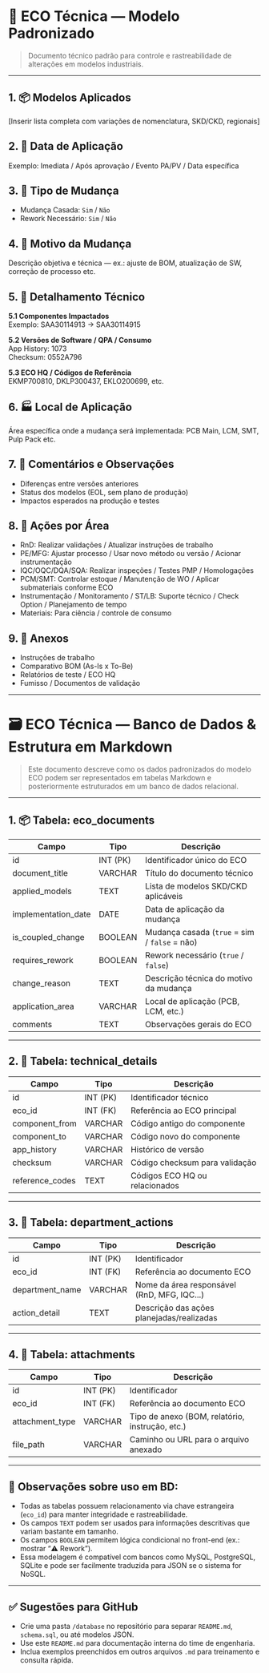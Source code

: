 # 📘 ECO Técnica — Modelo Padronizado

> Documento técnico padrão para controle e rastreabilidade de alterações em modelos industriais.

---

## 1. 📦 Modelos Aplicados  
[Inserir lista completa com variações de nomenclatura, SKD/CKD, regionais]

## 2. 📅 Data de Aplicação  
Exemplo: Imediata / Após aprovação / Evento PA/PV / Data específica

## 3. 🔄 Tipo de Mudança  
- Mudança Casada: `Sim` / `Não`  
- Rework Necessário: `Sim` / `Não`

## 4. 🎯 Motivo da Mudança  
Descrição objetiva e técnica — ex.: ajuste de BOM, atualização de SW, correção de processo etc.

## 5. 🧠 Detalhamento Técnico  
**5.1 Componentes Impactados**  
Exemplo: SAA30114913 → SAA30114915  

**5.2 Versões de Software / QPA / Consumo**  
App History: 1073  
Checksum: 0552A796  

**5.3 ECO HQ / Códigos de Referência**  
EKMP700810, DKLP300437, EKLO200699, etc.

## 6. 🏭 Local de Aplicação  
Área específica onde a mudança será implementada: PCB Main, LCM, SMT, Pulp Pack etc.

## 7. 📝 Comentários e Observações  
- Diferenças entre versões anteriores  
- Status dos modelos (EOL, sem plano de produção)  
- Impactos esperados na produção e testes

## 8. 🧩 Ações por Área  
- RnD: Realizar validações / Atualizar instruções de trabalho  
- PE/MFG: Ajustar processo / Usar novo método ou versão / Acionar instrumentação  
- IQC/OQC/DQA/SQA: Realizar inspeções / Testes PMP / Homologações  
- PCM/SMT: Controlar estoque / Manutenção de WO / Aplicar submateriais conforme ECO  
- Instrumentação / Monitoramento / ST/LB: Suporte técnico / Check Option / Planejamento de tempo  
- Materiais: Para ciência / controle de consumo

## 9. 📎 Anexos  
- Instruções de trabalho  
- Comparativo BOM (As-Is x To-Be)  
- Relatórios de teste / ECO HQ  
- Fumisso / Documentos de validação



---

# 🗃️ ECO Técnica — Banco de Dados & Estrutura em Markdown
> Este documento descreve como os dados padronizados do modelo ECO podem ser representados em tabelas Markdown e posteriormente estruturados em um banco de dados relacional.

---

## 1. 📦 Tabela: eco_documents

| Campo               | Tipo      | Descrição                                      |
|---------------------|-----------|------------------------------------------------|
| id                  | INT (PK)  | Identificador único do ECO                     |
| document_title      | VARCHAR   | Título do documento técnico                    |
| applied_models      | TEXT      | Lista de modelos SKD/CKD aplicáveis            |
| implementation_date | DATE      | Data de aplicação da mudança                   |
| is_coupled_change   | BOOLEAN   | Mudança casada (`true` = sim / `false` = não)  |
| requires_rework     | BOOLEAN   | Rework necessário (`true` / `false`)           |
| change_reason       | TEXT      | Descrição técnica do motivo da mudança         |
| application_area    | VARCHAR   | Local de aplicação (PCB, LCM, etc.)            |
| comments            | TEXT      | Observações gerais do ECO                      |

---

## 2. 🔧 Tabela: technical_details

| Campo            | Tipo      | Descrição                                      |
|------------------|-----------|------------------------------------------------|
| id               | INT (PK)  | Identificador técnico                          |
| eco_id           | INT (FK)  | Referência ao ECO principal                    |
| component_from   | VARCHAR   | Código antigo do componente                    |
| component_to     | VARCHAR   | Código novo do componente                      |
| app_history      | VARCHAR   | Histórico de versão                            |
| checksum         | VARCHAR   | Código checksum para validação                 |
| reference_codes  | TEXT      | Códigos ECO HQ ou relacionados                 |

---

## 3. 🧩 Tabela: department_actions

| Campo            | Tipo      | Descrição                                       |
|------------------|-----------|-------------------------------------------------|
| id               | INT (PK)  | Identificador                                   |
| eco_id           | INT (FK)  | Referência ao documento ECO                    |
| department_name  | VARCHAR   | Nome da área responsável (RnD, MFG, IQC...)     |
| action_detail    | TEXT      | Descrição das ações planejadas/realizadas       |

---

## 4. 📎 Tabela: attachments

| Campo            | Tipo      | Descrição                                       |
|------------------|-----------|-------------------------------------------------|
| id               | INT (PK)  | Identificador                                   |
| eco_id           | INT (FK)  | Referência ao documento ECO                    |
| attachment_type  | VARCHAR   | Tipo de anexo (BOM, relatório, instrução, etc.) |
| file_path        | VARCHAR   | Caminho ou URL para o arquivo anexado           |

---

## 📌 Observações sobre uso em BD:

- Todas as tabelas possuem relacionamento via chave estrangeira (`eco_id`) para manter integridade e rastreabilidade.
- Os campos `TEXT` podem ser usados para informações descritivas que variam bastante em tamanho.
- Os campos `BOOLEAN` permitem lógica condicional no front-end (ex.: mostrar “⚠️ Rework”).
- Essa modelagem é compatível com bancos como MySQL, PostgreSQL, SQLite e pode ser facilmente traduzida para JSON se o sistema for NoSQL.

---

## ✅ Sugestões para GitHub

- Crie uma pasta `/database` no repositório para separar `README.md`, `schema.sql`, ou até modelos JSON.
- Use este `README.md` para documentação interna do time de engenharia.
- Inclua exemplos preenchidos em outros arquivos `.md` para treinamento e consulta rápida.
